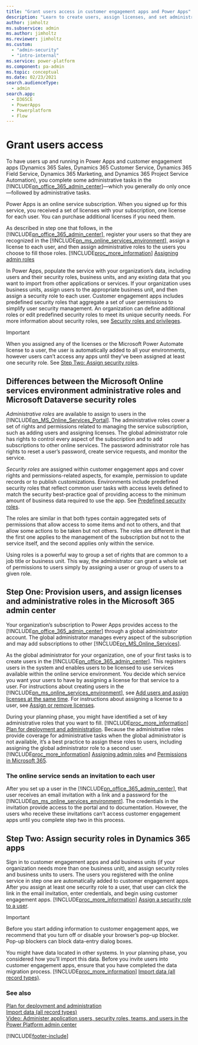 ```yaml
---
title: "Grant users access in customer engagement apps and Power Apps"
description: "Learn to create users, assign licenses, and set administrative roles in Microsoft 365 admin center. Assign security roles in Dynamics 365 apps."
author: jimholtz
ms.subservice: admin
ms.author: jimholtz
ms.reviewer: jimholtz
ms.custom: 
  - "admin-security"
  - "intro-internal"
ms.service: power-platform
ms.component: pa-admin
ms.topic: conceptual
ms.date: 02/23/2021
search.audienceType: 
  - admin
search.app:
  - D365CE
  - PowerApps
  - Powerplatform
  - Flow
---
```

# Grant users access

To have users up and running in Power Apps and customer engagement apps (Dynamics 365 Sales, Dynamics 365 Customer Service, Dynamics 365 Field Service, Dynamics 365 Marketing, and Dynamics 365 Project Service Automation), you complete some administrative tasks in the [!INCLUDE[pn_office_365_admin_center](../includes/pn-office-365-admin-center.md)]—which you generally do only once—followed by administrative tasks.  

Power Apps is an online service subscription. When you signed up for this service, you received a set of licenses with your subscription, one license for each user. You can purchase additional licenses if you need them.  
  
 As described in step one that follows, in the [!INCLUDE[pn_office_365_admin_center](../includes/pn-office-365-admin-center.md)], register your users so that they are recognized in the [!INCLUDE[pn_ms_online_services_environment](../includes/pn-ms-online-services-environment.md)], assign a license to each user, and then assign administrative roles to the users you choose to fill those roles. [!INCLUDE[proc_more_information](../includes/proc-more-information.md)] [Assigning admin roles](https://support.office.com/article/Assign-admin-roles-in-Office-365-eac4d046-1afd-4f1a-85fc-8219c79e1504)  
  
In Power Apps, populate the service with your organization’s data, including users and their security roles, business units, and any existing data that you want to import from other applications or services. If your organization uses business units, assign users to the appropriate business unit, and then assign a security role to each user. Customer engagement apps includes predefined security roles that aggregate a set of user permissions to simplify user security management. An organization can define additional roles or edit predefined security roles to meet its unique security needs. For more information about security roles, see [Security roles and privileges](../admin/security-roles-privileges.md).  
  
> [!IMPORTANT]
>  When you assigned any of the licenses or the Microsoft Power Automate license to a user,  the user is automatically added to all your environments, however users can’t access any apps until they’ve been assigned at least one security role. See [Step Two: Assign security roles](../admin/grant-users-access.md#BKMK_StepTwo).  

## Differences between the Microsoft Online services environment administrative roles and Microsoft Dataverse security roles  
 *Administrative roles* are available to assign to users in the [!INCLUDE[pn_MS_Online_Services_Portal](../includes/pn-ms-online-services-portal.md)]. The administrative roles cover a set of rights and permissions related to managing the service subscription, such as adding users and assigning licenses. The global administrator role has rights to control every aspect of the subscription and to add subscriptions to other online services. The password administrator role has rights to reset a user’s password, create service requests, and monitor the service.  
  
 *Security roles* are assigned within customer engagement apps and cover rights and permissions-related aspects, for example, permission to update records or to publish customizations. Environments include predefined security roles that reflect common user tasks with access levels defined to match the security best-practice goal of providing access to the minimum amount of business data required to use the app. See [Predefined security roles](database-security.md#predefined-security-roles).
  
 The roles are similar in that both types contain aggregated sets of permissions that allow access to some items and not to others, and that allow some actions to be taken but not others. The roles are different in that the first one applies to the management of the subscription but not to the service itself, and the second applies only within the service.  
  
 Using roles is a powerful way to group a set of rights that are common to a job title or business unit. This way, the administrator can grant a whole set of permissions to users simply by assigning a user or group of users to a given role.  
  
## Step One: Provision users, and assign licenses and administrative roles in the Microsoft 365 admin center  
 Your organization’s subscription to Power Apps provides access to the [!INCLUDE[pn_office_365_admin_center](../includes/pn-office-365-admin-center.md)] through a global administrator account. The global administrator manages every aspect of the subscription and may add subscriptions to other [!INCLUDE[pn_MS_Online_Services](../includes/pn-ms-online-services.md)].  
  
 As the global administrator for your organization, one of your first tasks is to create users in the [!INCLUDE[pn_office_365_admin_center](../includes/pn-office-365-admin-center.md)]. This registers users in the system and enables users to be licensed to use services available within the online service environment. You decide which service you want your users to have by assigning a license for that service to a user. For instructions about creating users in the [!INCLUDE[pn_ms_online_services_environment](../includes/pn-ms-online-services-environment.md)], see [Add users and assign licenses at the same time](/microsoft-365/admin/add-users/add-users). For instructions about assigning a license to a user, see [Assign or remove licenses](/microsoft-365/admin/manage/assign-licenses-to-users?view=o365-worldwide).  
  
 During your planning phase, you might have identified a set of key administrative roles that you want to fill. [!INCLUDE[proc_more_information](../includes/proc-more-information.md)] [Plan for deployment and administration](../admin/plan-for-deployment-and-administration.md). Because the administrative roles provide coverage for administrative tasks when the global administrator is not available, it’s a best practice to assign these roles to users, including assigning the global administrator role to a second user. [!INCLUDE[proc_more_information](../includes/proc-more-information.md)] [Assigning admin roles](/microsoft-365/admin/add-users/assign-admin-roles) and [Permissions in Microsoft 365](/microsoft-365/admin/add-users/about-admin-roles).  
  
### The online service sends an invitation to each user  
 After you set up a user in the [!INCLUDE[pn_office_365_admin_center](../includes/pn-office-365-admin-center.md)], that user receives an email invitation with a link and a password for the [!INCLUDE[pn_ms_online_services_environment](../includes/pn-ms-online-services-environment.md)]. The credentials in the invitation provide access to the portal and to documentation. However, the users who receive these invitations can’t access customer engagement apps until you complete step two in this process.  

## Step Two: Assign security roles in Dynamics 365 apps  
 Sign in to customer engagement apps and add business units (if your organization needs more than one business unit), and assign security roles and business units to users. The users you registered with the online service in step one are automatically added to customer engagement apps. After you assign at least one security role to a user, that user can click the link in the email invitation, enter credentials, and begin using customer engagement apps. [!INCLUDE[proc_more_information](../includes/proc-more-information.md)] [Assign a security role to a user](assign-security-roles.md).  
  
> [!IMPORTANT]
> Before you start adding information to customer engagement apps, we recommend that you turn off or disable your browser’s pop-up blocker. Pop-up blockers can block data-entry dialog boxes. 
  
 You might have data located in other systems. In your planning phase, you considered how you’ll import this data. Before you invite users into customer engagement apps, ensure that you have completed the data migration process. [!INCLUDE[proc_more_information](../includes/proc-more-information.md)] [Import data (all record types)](../admin/import-data-all-record-types.md).  
  
### See also  
 [Plan for deployment and administration](../admin/plan-for-deployment-and-administration.md)   
 [Import data (all record types)](../admin/import-data-all-record-types.md)   
 [Video: Administer application users, security roles, teams, and users in the Power Platform admin center](https://youtu.be/1Iet2si8Ehw) 

[!INCLUDE[footer-include](../includes/footer-banner.md)]
